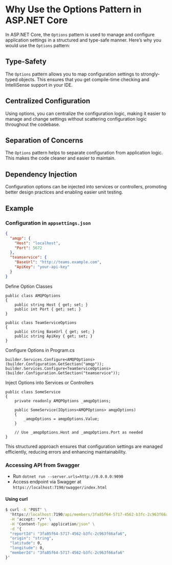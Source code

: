 ﻿# Why Use the Options Pattern in ASP.NET Core

In ASP.NET Core, the `Options` pattern is used to manage and configure application settings in a structured and type-safe manner. Here’s why you would use the `Options` pattern:

## Type-Safety
The `Options` pattern allows you to map configuration settings to strongly-typed objects. This ensures that you get compile-time checking and IntelliSense support in your IDE.

## Centralized Configuration
Using options, you can centralize the configuration logic, making it easier to manage and change settings without scattering configuration logic throughout the codebase.

## Separation of Concerns
The `Options` pattern helps to separate configuration from application logic. This makes the code cleaner and easier to maintain.

## Dependency Injection
Configuration options can be injected into services or controllers, promoting better design practices and enabling easier unit testing.

## Example

### Configuration in `appsettings.json`

```json
{
  "amqp": {
    "Host": "localhost",
    "Port": 5672
  },
  "teamservice": {
    "BaseUrl": "http://teams.example.com",
    "ApiKey": "your-api-key"
  }
}
```

Define Option Classes

```
public class AMQPOptions
{
    public string Host { get; set; }
    public int Port { get; set; }
}

public class TeamServiceOptions
{
    public string BaseUrl { get; set; }
    public string ApiKey { get; set; }
}
```

Configure Options in Program.cs

```
builder.Services.Configure<AMQPOptions>(builder.Configuration.GetSection("amqp"));
builder.Services.Configure<TeamServiceOptions>(builder.Configuration.GetSection("teamservice"));
```

Inject Options into Services or Controllers

```
public class SomeService
{
    private readonly AMQPOptions _amqpOptions;

    public SomeService(IOptions<AMQPOptions> amqpOptions)
    {
        _amqpOptions = amqpOptions.Value;
    }

    // Use _amqpOptions.Host and _amqpOptions.Port as needed
}
```

This structured approach ensures that configuration settings are managed efficiently, reducing errors and enhancing maintainability.


### Accessing API from Swagger
- Run `dotnet run --server.urls=http://0.0.0.0:9090`
- Access endpoint via Swagger at `https://localhost:7190/swagger/index.html`

#### Using curl
```cmd
$ curl -X 'POST' \
  'https://localhost:7190/api/members/3fa85f64-5717-4562-b3fc-2c963f66afa8/locationreports' \
  -H 'accept: */*' \
  -H 'Content-Type: application/json' \
  -d '{
  "reportId": "3fa85f64-5717-4562-b3fc-2c963f66afa6",
  "origin": "string",
  "latitude": 0,
  "longitude": 0,
  "memberId": "3fa85f64-5717-4562-b3fc-2c963f66afa6"
}'
```


